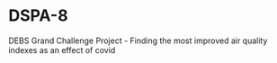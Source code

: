 # DSPA-8

DEBS Grand Challenge Project - Finding the most improved air quality indexes as an effect of covid

